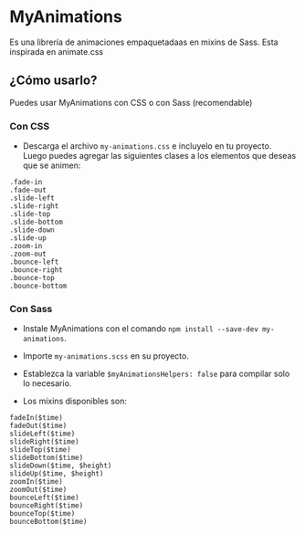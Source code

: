 # MyAnimations

Es una librería de animaciones empaquetadaas en mixins de Sass. Esta inspirada en animate.css

## ¿Cómo usarlo?

Puedes usar MyAnimations con CSS o con Sass (recomendable)

### Con CSS

- Descarga el archivo `my-animations.css` e incluyelo en tu proyecto. Luego puedes agregar las siguientes clases a los elementos que deseas que se animen:

```language-css
.fade-in
.fade-out
.slide-left
.slide-right
.slide-top
.slide-bottom
.slide-down
.slide-up
.zoom-in
.zoom-out
.bounce-left
.bounce-right
.bounce-top
.bounce-bottom
```

### Con Sass

- Instale MyAnimations con el comando `npm install --save-dev my-animations`.
- Importe `my-animations.scss` en su proyecto.
- Establezca la variable `$myAnimationsHelpers: false` para compilar solo lo necesario.

- Los mixins disponibles son:

```language-scss
fadeIn($time)
fadeOut($time)
slideLeft($time)
slideRight($time)
slideTop($time)
slideBottom($time)
slideDown($time, $height)
slideUp($time, $height)
zoomIn($time)
zoomOut($time)
bounceLeft($time)
bounceRight($time)
bounceTop($time)
bounceBottom($time)
```
